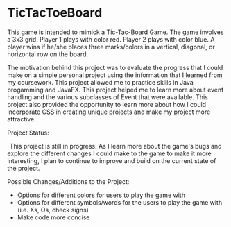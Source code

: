 # TicTacToeBoard
This game is intended to mimick a Tic-Tac-Board Game. The game involves a 3x3 grid. Player 1 plays with color red. Player 2 plays with color blue. A player wins if he/she places three marks/colors in a vertical, diagonal, or horizontal row on the board.

The motivation behind this project was to evaluate the progress that I could make on a simple personal project using the information that I learned from my coursework. This project allowed me to practice skills in Java progamming and JavaFX. This project helped me to learn more about event handling and the various subclasses of Event that were available. This project also provided the opportunity to learn more about how I could incorporate CSS in creating unique projects and make my project more attractive.

Project Status:

-This project is still in progress. As I learn more about the game's bugs and explore the different changes I could make to the game to make it more interesting, I plan to continue to improve and build on the current state of the project. 

Possible Changes/Additions to the Project:
- Options for different colors for users to play the game with
- Options for different symbols/words for the users to play the game with (i.e. Xs, Os, check signs)
- Make code more concise
